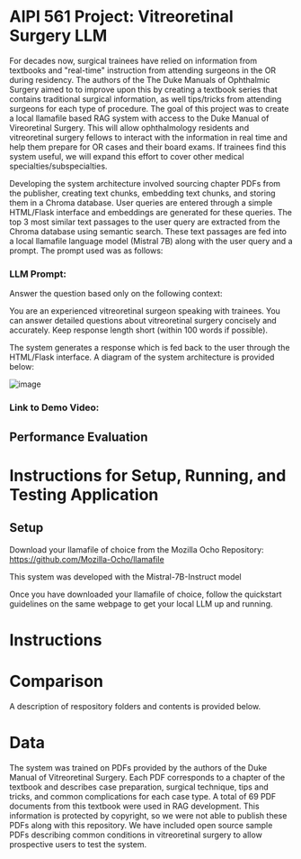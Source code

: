 # AIPI 561 Project: Vitreoretinal Surgery LLM

For decades now, surgical trainees have relied on information from textbooks and "real-time" instruction from attending surgeons in the OR during residency. The authors of the The Duke Manuals of Ophthalmic Surgery aimed to to improve upon this by creating a textbook series that contains traditional surgical information, as well tips/tricks from attending surgeons for each type of procedure. The goal of this project was to create a local llamafile based RAG system with access to the Duke Manual of Vireoretinal Surgery. This will allow ophthalmology residents and vitreoretinal surgery fellows to interact with the information in real time and help them prepare for OR cases and their board exams. If trainees find this system useful, we will expand this effort to cover other medical specialties/subspecialties. 

Developing the system architecture involved sourcing chapter PDFs from the publisher, creating text chunks, embedding text chunks, and storing them in a Chroma database. User queries are entered through a simple HTML/Flask interface and embeddings are generated for these queries. The top 3 most similar text passages to the user query are extracted from the Chroma database using semantic search. These text passages are fed into a local llamafile language model (Mistral 7B) along with the user query and a prompt. The prompt used was as follows: 

### LLM Prompt: 

Answer the question based only on the following context:

You are an experienced vitreoretinal surgeon speaking with trainees. You can answer detailed questions about vitreoretinal surgery concisely and accurately. Keep response length short (within 100 words if possible).

The system generates a response which is fed back to the user through the HTML/Flask interface. A diagram of the system architecture is provided below: 

![image](https://github.com/jsway1/AIPI_561_LLM/assets/45215554/8b9c9a8e-d466-4158-8d68-fd1f19fc7972)

### Link to Demo Video: 

## Performance Evaluation


# Instructions for Setup, Running, and Testing Application 

## Setup

Download your llamafile of choice from the Mozilla Ocho Repository: https://github.com/Mozilla-Ocho/llamafile

This system was developed with the Mistral-7B-Instruct model 

Once you have downloaded your llamafile of choice, follow the quickstart guidelines on the same webpage to get your local LLM up and running. 

# Instructions



# Comparison







A description of respository folders and contents is provided below. 

# Data

The system was trained on PDFs provided by the authors of the Duke Manual of Vitreoretinal Surgery. Each PDF corresponds to a chapter of the textbook and describes case preparation, surgical technique, tips and tricks, and common complications for each case type. A total of 69 PDF documents from this textbook were used in RAG development. This information is protected by copyright, so we were not able to publish these PDFs along with this repository. We have included open source sample PDFs describing common conditions in vitreoretinal surgery to allow prospective users to test the system.


